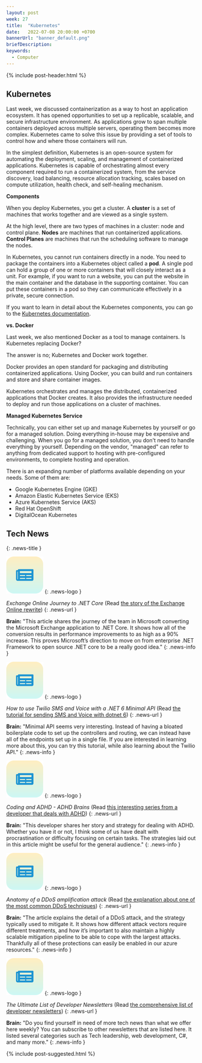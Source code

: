 ```yaml
---
layout: post
week: 27
title:  "Kubernetes"
date:   2022-07-08 20:00:00 +0700
bannerUrl: "banner_default.png"
briefDescription: 
keywords:
  - Computer
---
```


{% include post-header.html %}

## Kubernetes

Last week, we discussed containerization as a way to host an application ecosystem. It has opened opportunities to set up a replicable, scalable, and secure infrastructure environment. As applications grow to span multiple containers deployed across multiple servers, operating them becomes more complex. Kubernetes came to solve this issue by providing a set of tools to control how and where those containers will run.

In the simplest definition, Kubernetes is an open-source system for automating the deployment, scaling, and management of containerized applications. Kubernetes is capable of orchestrating almost every component required to run a containerized system, from the service discovery, load balancing, resource allocation tracking, scales based on compute utilization, health check, and self-healing mechanism.

__Components__

When you deploy Kubernetes, you get a cluster. A **cluster** is a set of machines that works together and are viewed as a single system.

At the high level, there are two types of machines in a cluster: node and control plane. **Nodes** are machines that run containerized applications. **Control Planes** are machines that run the scheduling software to manage the nodes.

In Kubernetes, you cannot run containers directly in a node. You need to package the containers into a Kubernetes object called a **pod**. A single pod can hold a group of one or more containers that will closely interact as a unit. For example, if you want to run a website, you can put the website in the main container and the database in the supporting container. You can put these containers in a pod so they can communicate effectively in a private, secure connection.

If you want to learn in detail about the Kubernetes components, you can go to the [Kubernetes documentation](https://kubernetes.io/docs/concepts/overview/components/).

__vs. Docker__

Last week, we also mentioned Docker as a tool to manage containers. Is Kubernetes replacing Docker?

The answer is no; Kubernetes and Docker work together.

Docker provides an open standard for packaging and distributing containerized applications. Using Docker, you can build and run containers and store and share container images.

Kubernetes orchestrates and manages the distributed, containerized applications that Docker creates. It also provides the infrastructure needed to deploy and run those applications on a cluster of machines.

__Managed Kubernetes Service__

Technically, you can either set up and manage Kubernetes by yourself or go for a managed solution. Doing everything in-house may be expensive and challenging. When you go for a managed solution, you don't need to handle everything by yourself. Depending on the vendor, "managed" can refer to anything from dedicated support to hosting with pre-configured environments, to complete hosting and operation.

There is an expanding number of platforms available depending on your needs. Some of them are:

- Google Kubernetes Engine (GKE)
- Amazon Elastic Kubernetes Service (EKS)
- Azure Kubernetes Service (AKS)
- Red Hat OpenShift
- DigitalOcean Kubernetes

## Tech News
{: .news-title }

![memo](/assets/images/tech-news.svg)
{: .news-logo }

*Exchange Online Journey to .NET Core* (Read [the story of the Exchange Online rewrite](https://devblogs.microsoft.com/dotnet/exchange-online-journey-to-net-core/))
{: .news-url }

__Brain:__ "This article shares the journey of the team in Microsoft converting the Microsoft Exchange application to .NET Core. It shows how all of the conversion results in performance improvements to as high as a 90% increase. This proves Microsoft’s direction to move on from enterprise .NET Framework to open source .NET core to be a really good idea."
{: .news-info }

![memo](/assets/images/tech-news.svg)
{: .news-logo }

*How to use Twilio SMS and Voice with a .NET 6 Minimal API* (Read [the tutorial for sending SMS and Voice with dotnet 6](https://www.twilio.com/blog/sms-voice-dotnet-6-minimal-api))
{: .news-url }

__Brain:__ "Minimal API seems very interesting. Instead of having a bloated boilerplate code to set up the controllers and routing, we can instead have all of the endpoints set up in a single file. If you are interested in learning more about this, you can try this tutorial, while also learning about the Twilio API."
{: .news-info }

![memo](/assets/images/tech-news.svg)
{: .news-logo }

*Coding and ADHD - ADHD Brains* (Read [this interesting series from a developer that deals with ADHD](https://dev.to/abbeyperini/coding-and-adhd-adhd-brains-im1))
{: .news-url }

__Brain:__ "This developer shares her story and strategy for dealing with ADHD. Whether you have it or not, I think some of us have dealt with procrastination or difficulty focusing on certain tasks. The strategies laid out in this article might be useful for the general audience."
{: .news-info }

![memo](/assets/images/tech-news.svg)
{: .news-logo }

*Anatomy of a DDoS amplification attack* (Read [the explanation about one of the most common DDoS techniques](https://www.microsoft.com/security/blog/2022/05/23/anatomy-of-ddos-amplification-attacks/))
{: .news-url }

__Brain:__ "The article explains the detail of a DDoS attack, and the strategy typically used to mitigate it. It shows how different attack vectors require different treatments, and how it’s important to also maintain a highly scalable mitigation pipeline to be able to cope with the largest attacks. Thankfully all of these protections can easily be enabled in our azure resources."
{: .news-info }

![memo](/assets/images/tech-news.svg)
{: .news-logo }

*The Ultimate List of Developer Newsletters* (Read [the comprehensive list of developer newsletters](https://draft.dev/learn/the-ultimate-list-of-developer-newsletters))
{: .news-url }

__Brain:__ "Do you find yourself in need of more tech news than what we offer here weekly? You can subscribe to other newsletters that are listed here. It listed several categories such as Tech leadership, web development, C#, and many more."
{: .news-info }

{% include post-suggested.html %}
